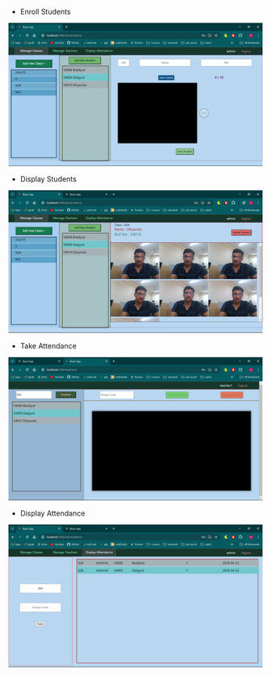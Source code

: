 
* Enroll Students

<img src = 'sample/enroll_student.png'/>

* Display Students

<img src = 'sample/display_student.png'/>

* Take Attendance

<img src = 'sample/take_attendance.png'/>

* Display Attendance

<img src = 'sample/display_attendance.png'/>
